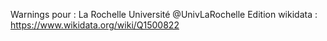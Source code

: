 Warnings pour : La Rochelle Université @UnivLaRochelle
Edition wikidata : https://www.wikidata.org/wiki/Q1500822 

